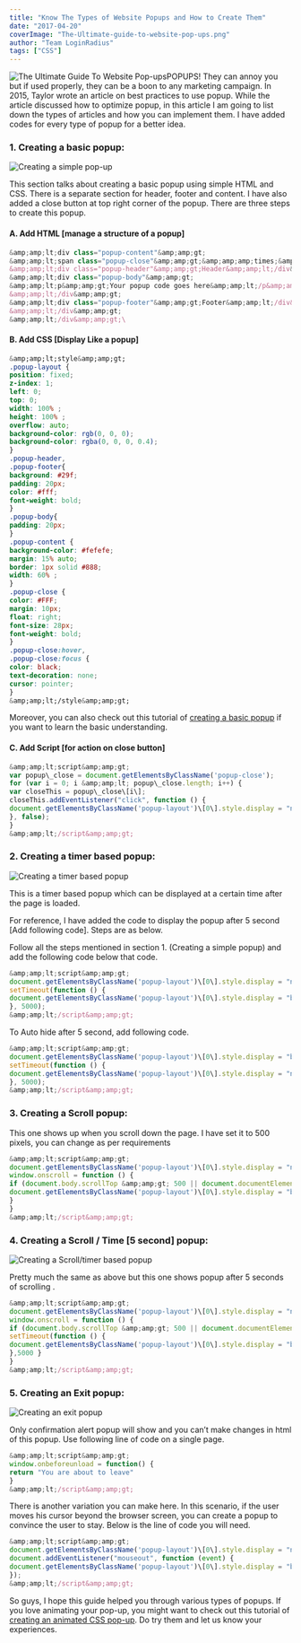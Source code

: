 ```yaml
---
title: "Know The Types of Website Popups and How to Create Them"
date: "2017-04-20"
coverImage: "The-Ultimate-guide-to-website-pop-ups.png"
author: "Team LoginRadius"
tags: ["CSS"]
---
```


![The Ultimate Guide To Website Pop-ups](The-Ultimate-guide-to-website-pop-ups.png)POPUPS! They can annoy you but if used properly, they can be a boon to any marketing campaign. In 2015, Taylor wrote an article on best practices to use popup. While the article discussed how to optimize popup, in this article I am going to list down the types of articles and how you can implement them. I have added codes for every type of popup for a better idea.

### **1\. Creating a basic popup:**

![Creating a simple pop-up](Creating-a-simple-pop-up.png)

This section talks about creating a basic popup using simple HTML and CSS. There is a separate section for header, footer and content. I have also added a close button at top right corner of the popup. There are three steps to create this popup.

#### **A. Add HTML \[manage a structure of a popup\]**

```js
&amp;amp;lt;div class="popup-content"&amp;amp;gt;
&amp;amp;lt;span class="popup-close"&amp;amp;gt;&amp;amp;amp;times;&amp;amp;lt;/span&amp;amp;gt;
&amp;amp;lt;div class="popup-header"&amp;amp;gt;Header&amp;amp;lt;/div&amp;amp;gt;
&amp;amp;lt;div class="popup-body"&amp;amp;gt;
&amp;amp;lt;p&amp;amp;gt;Your popup code goes here&amp;amp;lt;/p&amp;amp;gt;
&amp;amp;lt;/div&amp;amp;gt;
&amp;amp;lt;div class="popup-footer"&amp;amp;gt;Footer&amp;amp;lt;/div&amp;amp;gt;
&amp;amp;lt;/div&amp;amp;gt;
&amp;amp;lt;/div&amp;amp;gt;\
```

#### **B. Add CSS \[Display Like a popup\]**

```css
&amp;amp;lt;style&amp;amp;gt;
.popup-layout {
position: fixed;
z-index: 1;
left: 0;
top: 0;
width: 100% ;
height: 100% ;
overflow: auto;
background-color: rgb(0, 0, 0);
background-color: rgba(0, 0, 0, 0.4);
}
.popup-header,
.popup-footer{
background: #29f;
padding: 20px;
color: #fff;
font-weight: bold;
}
.popup-body{
padding: 20px;
}
.popup-content {
background-color: #fefefe;
margin: 15% auto;
border: 1px solid #888;
width: 60% ;
}
.popup-close {
color: #FFF;
margin: 10px;
float: right;
font-size: 28px;
font-weight: bold;
}
.popup-close:hover,
.popup-close:focus {
color: black;
text-decoration: none;
cursor: pointer;
}
&amp;amp;lt;/style&amp;amp;gt;
```

Moreover, you can also check out this tutorial of [creating a basic popup](/blog/simple-popup-tutorial/) if you want to learn the basic understanding.

#### **C. Add Script \[for action on close button\]**

```js
&amp;amp;lt;script&amp;amp;gt;
var popup\_close = document.getElementsByClassName('popup-close');
for (var i = 0; i &amp;amp;lt; popup\_close.length; i++) {
var closeThis = popup\_close\[i\];
closeThis.addEventListener("click", function () {
document.getElementsByClassName('popup-layout')\[0\].style.display = "none";
}, false);
}
&amp;amp;lt;/script&amp;amp;gt;
```

### **2\. Creating a timer based popup:**

![Creating a timer based popup](Creating-a-timer-based-popup.gif)

This is a timer based popup which can be displayed at a certain time after the page is loaded.

For reference, I have added the code to display the popup after 5 second \[Add following code\]. Steps are as below.

Follow all the steps mentioned in section 1. (Creating a simple popup) and add the following code below that code.

```js
&amp;amp;lt;script&amp;amp;gt;
document.getElementsByClassName('popup-layout')\[0\].style.display = "none";
setTimeout(function () {
document.getElementsByClassName('popup-layout')\[0\].style.display = "block";
}, 5000);
&amp;amp;lt;/script&amp;amp;gt;
```

To Auto hide after 5 second, add following code.

```js
&amp;amp;lt;script&amp;amp;gt;
document.getElementsByClassName('popup-layout')\[0\].style.display = "block";
setTimeout(function () {
document.getElementsByClassName('popup-layout')\[0\].style.display = "none";
}, 5000);
&amp;amp;lt;/script&amp;amp;gt;
```

### **3\. Creating a Scroll popup:**

This one shows up when you scroll down the page. I have set it to 500 pixels, you can change as per requirements

```js
&amp;amp;lt;script&amp;amp;gt;
document.getElementsByClassName('popup-layout')\[0\].style.display = "none";
window.onscroll = function () {
if (document.body.scrollTop &amp;amp;gt; 500 || document.documentElement.scrollTop &amp;amp;gt; 500) {
document.getElementsByClassName('popup-layout')\[0\].style.display = "block";
}
}
&amp;amp;lt;/script&amp;amp;gt;
```

### **4\. Creating a Scroll / Time \[5 second\] popup:**

![Creating a Scroll/timer based popup](/engineering/wp-content/uploads/sites/2/2017/02/Creating-a-Scroll-timer-popup.gif)

Pretty much the same as above but this one shows popup after 5 seconds of scrolling .

```js
&amp;amp;lt;script&amp;amp;gt;
document.getElementsByClassName('popup-layout')\[0\].style.display = "none";
window.onscroll = function () {
if (document.body.scrollTop &amp;amp;gt; 500 || document.documentElement.scrollTop &amp;amp;gt; 500) {
setTimeout(function () {
document.getElementsByClassName('popup-layout')\[0\].style.display = "block";
},5000 }
}
&amp;amp;lt;/script&amp;amp;gt;
```

### **5\. Creating an Exit popup:**

![Creating an exit popup](Creating-an-exit-popup.gif)

Only confirmation alert popup will show and you can’t make changes in html of this popup. Use following line of code on a single page.

```js
&amp;amp;lt;script&amp;amp;gt;
window.onbeforeunload = function() {
return "You are about to leave"
}
&amp;amp;lt;/script&amp;amp;gt;
```

There is another variation you can make here. In this scenario, if the user moves his cursor beyond the browser screen, you can create a popup to convince the user to stay. Below is the line of code you will need.

```js
&amp;amp;lt;script&amp;amp;gt;
document.getElementsByClassName('popup-layout')\[0\].style.display = "none";
document.addEventListener("mouseout", function (event) {
document.getElementsByClassName('popup-layout')\[0\].style.display = "block";
});
&amp;amp;lt;/script&amp;amp;gt;
```

So guys, I hope this guide helped you through various types of popups. If you love animating your pop-up, you might want to check out this tutorial of [creating an animated CSS pop-up](/blog/animating-simple-css-popup-tutorial/). Do try them and let us know your experiences.
